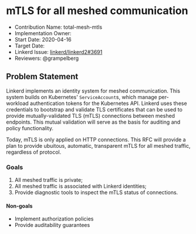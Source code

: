 # mTLS for all meshed communication

- Contribution Name: total-mesh-mtls
- Implementation Owner:
- Start Date: 2020-04-16
- Target Date:
- Linkerd Issue: [linkerd/linkerd2#3691](https://github.com/linkerd/linkerd2/issues/3691)
- Reviewers: @grampelberg

## Problem Statement

[problem-statement]: #problem-statement

Linkerd implements an identity system for meshed communication. This system builds on Kubernetes'
`ServiceAccount`s, which manage per-workload authentication tokens for the Kubernetes API.
Linkerd uses these credentials to bootstrap and validate TLS certificates that can be used to
provide mutually-validated TLS (mTLS) connections between meshed endpoints. This mutual
validation will serve as the basis for auditing and policy functionality.

Today, mTLS is only applied on HTTP connections. This RFC will provide a plan to provide
ubuitous, automatic, transparent mTLS for all meshed traffic, regardless of protocol.

### Goals

1. All meshed traffic is private;
2. All meshed traffic is associated with Linkerd identities;
3. Provide diagnostic tools to inspect the mTLS status of connections.

#### Non-goals

* Implement authorization policies
* Provide auditability guarantees
